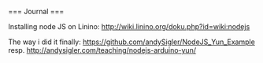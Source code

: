 === Journal ===

Installing node JS on Linino: http://wiki.linino.org/doku.php?id=wiki:nodejs

The way i did it finally: https://github.com/andySigler/NodeJS_Yun_Example resp. http://andysigler.com/teaching/nodejs-arduino-yun/
